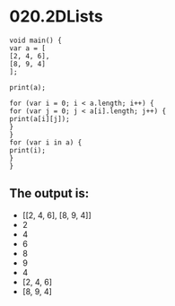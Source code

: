 # 020.2DLists

```
void main() {
var a = [
[2, 4, 6],
[8, 9, 4]
];

print(a);

for (var i = 0; i < a.length; i++) {
for (var j = 0; j < a[i].length; j++) {
print(a[i][j]);
}
}
for (var i in a) {
print(i);
}
}
```

## The output is:

* [[2, 4, 6], [8, 9, 4]]
* 2
* 4
* 6
* 8
* 9
* 4
* [2, 4, 6]
* [8, 9, 4]